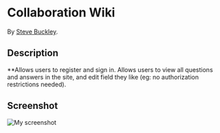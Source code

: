 # Collaboration Wiki


By [Steve Buckley](steve.buckley@gerrit-tech.com).



## Description
**Allows users to register and sign in. Allows users to view all questions and answers in the site, and edit field they like (eg: no authorization restrictions needed).

## Screenshot
![My screenshot](https://dl.dropboxusercontent.com/u/3962716/Screen%20Shot%202014-05-21%20at%208.39.23%20PM.png)

